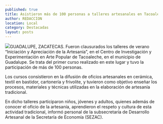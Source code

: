 ```yaml
---
published: true
title: Asistieron más de 100 personas a talleres artesanales en Tacoaleche
author: REDACCION
location: Local
category: Destacadas
layout: posts
---
```


![](http://i.imgur.com/gKRLA9bm.jpg)GUADALUPE, ZACATECAS. Fueron clausurados los talleres de verano “Iniciación y Apreciación de la Artesanía”, en el Centro de Investigación y Experimentación en Arte Popular de Tacoaleche, en el municipio de Guadalupe. Se trata del primer curso realizado en este lugar y tuvo la participación de más de 100 personas.
 
Los cursos consistieron en la difusión de oficios artesanales en cerámica, textil en bastidor, cartonería y frivolite, y tuvieron como objetivo enseñar los procesos, materiales y técnicas utilizadas en la elaboración de artesanía tradicional.
 
En dicho talleres participaron niños, jóvenes y adultos, quienes además de conocer el oficio de la artesanía, aprendieron el respeto y cultura de esta actividad tradicional, informó personal de la subsecretaría de Desarrollo Artesanal de la Secretaría de Economía (SEZAC).
